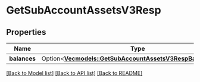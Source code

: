 # GetSubAccountAssetsV3Resp

## Properties

Name | Type | Description | Notes
------------ | ------------- | ------------- | -------------
**balances** | Option<[**Vec<models::GetSubAccountAssetsV3RespBalancesInner>**](GetSubAccountAssetsV3Resp_balances_inner.md)> |  | [optional]

[[Back to Model list]](../README.md#documentation-for-models) [[Back to API list]](../README.md#documentation-for-api-endpoints) [[Back to README]](../README.md)


